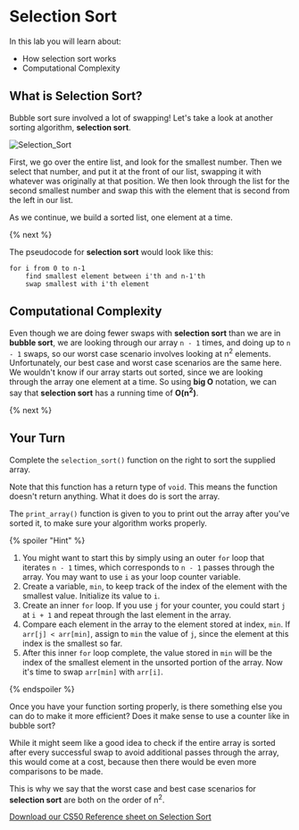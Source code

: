# Selection Sort

In this lab you will learn about:

- How selection sort works
- Computational Complexity

## What is Selection Sort?

Bubble sort sure involved a lot of swapping! Let's take a look at another sorting algorithm, **selection sort**. 

![Selection_Sort](https://raw.githubusercontent.com/cs50nestm/cs50labs/2019/selectionsort/selection_sort.gif)

First, we go over the entire list, and look for the smallest number. Then we select that number, and put it at the front of our list, swapping it with whatever was originally at that position. We then look through the list for the second smallest number and swap this with the element that is second from the left in our list.

As we continue, we build a sorted list, one element at a time.

{% next %}

The pseudocode for **selection sort** would look like this:

```
for i from 0 to n-1
    find smallest element between i'th and n-1'th
    swap smallest with i'th element
```

## Computational Complexity

Even though we are doing fewer swaps with **selection sort** than we are in **bubble sort**, we are looking through our array `n - 1` times, and doing up to `n - 1` swaps, so our worst case scenario involves looking at n<sup>2</sup> elements. Unfortunately, our best case and worst case scenarios are the same here. We wouldn't know if our array starts out sorted, since we are looking through the array one element at a time. So using **big O** notation, we can say that **selection sort** has a running time of **O(n<sup>2</sup>)**.

{% next %}

## Your Turn

Complete the `selection_sort()` function on the right to sort the supplied array. 

Note that this function has a return type of `void`. This means the function doesn't return anything. What it does do is sort the array.

The `print_array()` function is given to you to print out the array after you've sorted it, to make sure your algorithm works properly.

{% spoiler "Hint" %}

1. You might want to start this by simply using an outer `for` loop that iterates `n - 1` times, which corresponds to `n - 1` passes through the array. You may want to use `i` as your loop counter variable.
2. Create a variable, `min`, to keep track of the index of the element with the smallest value. Initialize its value to `i`.
3. Create an inner `for` loop. If you use `j` for your counter, you could start `j` at `i + 1` and repeat through the last element in the array.
4. Compare each element in the array to the element stored at index, `min`. If `arr[j] < arr[min]`, assign to `min` the value of `j`, since the element at this index is the smallest so far.
5. After this inner `for` loop complete, the value stored in `min` will be the index of the smallest element in the unsorted portion of the array. Now it's time to swap `arr[min]` with `arr[i]`.

{% endspoiler %}

Once you have your function sorting properly, is there something else you can do to make it more efficient? Does it make sense to use a counter like in bubble sort?

While it might seem like a good idea to check if the entire array is sorted after every successful swap to avoid additional passes through the array, this would come at a cost, because then there would be even more comparisons to be made. 

This is why we say that the worst case and best case scenarios for **selection sort** are both on the order of n<sup>2</sup>.

[Download our CS50 Reference sheet on Selection Sort](https://cs50.harvard.edu/ap/2020/assets/pdfs/selection_sort.pdf)
